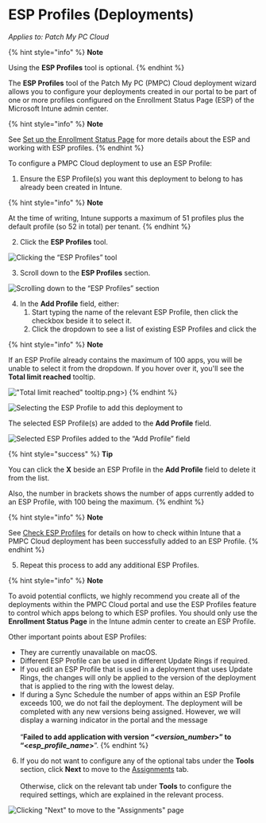 # ESP Profiles (Deployments)

_Applies to: Patch My PC Cloud_

{% hint style="info" %}
**Note**

Using the **ESP Profiles** tool is optional.
{% endhint %}

The **ESP Profiles** tool of the Patch My PC (PMPC) Cloud deployment wizard allows you to configure your deployments created in our portal to be part of one or more profiles configured on the Enrollment Status Page (ESP) of the Microsoft Intune admin center.

{% hint style="info" %}
**Note**

See [Set up the Enrollment Status Page](https://learn.microsoft.com/en-us/mem/intune/enrollment/windows-enrollment-status) for more details about the ESP and working with ESP profiles.
{% endhint %}

To configure a PMPC Cloud deployment to use an ESP Profile:

1. Ensure the ESP Profile(s) you want this deployment to belong to has already been created in Intune.

{% hint style="info" %}
**Note**

At the time of writing, Intune supports a maximum of 51 profiles plus the default profile (so 52 in total) per tenant.
{% endhint %}

2. Click the **ESP Profiles** tool.

![Clicking the “ESP Profiles” tool](../../../../_images/image%20%2856%29.png%20"Clicking%20the%20\"ESP%20Profiles\"%20tool")

3. Scroll down to the **ESP Profiles** section.

![Scrolling down to the “ESP Profiles” section](../../../../_images/image%20%2857%29.png%20"Scrolling%20down%20to%20the%20\"ESP%20Profiles\"%20section")

4. In the **Add Profile** field, either:
   1. Start typing the name of the relevant ESP Profile, then click the checkbox beside it to select it.
   2. Click the dropdown to see a list of existing ESP Profiles and click the&#x20;

{% hint style="info" %}
**Note**

If an ESP Profile already contains the maximum of 100 apps, you will be unable to select it from the dropdown. If you hover over it, you'll see the **Total limit reached** tooltip.

!["Total limit reached" tooltip](../../../../_images/image%20%28235).png>)&#x20;
{% endhint %}

![Selecting the ESP Profile to add this deployment to](../../../../_images/image%20%2858%29.png%20"Selecting%20the%20ESP%20Profile%20to%20add%20this%20deployment%20to")

The selected ESP Profile(s) are added to the **Add Profile** field.

![Selected ESP Profiles added to the “Add Profile” field](../../../../_images/image%20%2859%29.png%20"Selected%20ESP%20Profiles%20added%20to%20the%20\"Add%20Profile\"%20field")

{% hint style="success" %}
**Tip**

You can click the **X** beside an ESP Profile in the **Add Profile** field to delete it from the list.

Also, the number in brackets shows the number of apps currently added to an ESP Profile, with 100 being the maximum.
{% endhint %}

{% hint style="info" %}
**Note**

See [Check ESP Profiles](../../../cloud-reference/intune-reference/check-esp-profiles-in-intune.md) for details on how to check within Intune that a PMPC Cloud deployment has been successfully added to an ESP Profile.
{% endhint %}

5. Repeat this process to add any additional ESP Profiles.

{% hint style="info" %}
**Note**

To avoid potential conflicts, we highly recommend you create all of the deployments within the PMPC Cloud portal and use the ESP Profiles feature to control which apps belong to which ESP profiles. You should only use the **Enrollment Status Page** in the Intune admin center to create an ESP Profile.&#x20;

Other important points about ESP Profiles:

* They are currently unavailable on macOS.
* Different ESP Profile can be used in different Update Rings if required.
* If you edit an ESP Profile that is used in a deployment that uses Update Rings, the changes will only be applied to the version of the deployment that is applied to the ring with the lowest delay.
* If during a Sync Schedule the number of apps within an ESP Profile exceeds 100, we do not fail the deployment. The deployment will be completed with any new versions being assigned. However, we will display a warning indicator in the portal and the message \
  \
  “**Failed to add application with version “<**_**version\_number**_**>” to “<**_**esp\_profile\_name**_**>**”.
{% endhint %}

6. If you do not want to configure any of the optional tabs under the **Tools** section, click **Next** to move to the [Assignments](../cloud-assignments-deployment-tab.md) tab.\
   \
   Otherwise, click on the relevant tab under **Tools** to configure the required settings, which are explained in the relevant process.

![Clicking &#x22;Next&#x22; to move to the &#x22;Assignments&#x22; page](../../../../_images/image%20%2860%29.png%20"Clicking%20&#x22;Next&#x22;%20to%20move%20to%20the%20&#x22;Assignments&#x22;%20page")
